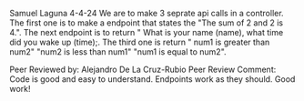 Samuel Laguna
4-4-24
We are to make 3 seprate api calls in a controller. The first one is to make a endpoint that states the "The sum of 2 and 2 is 4.". The next endpoint is to return " What is your name (name), what time did you wake up (time);. The third one is return " num1 is greater than num2" "num2 is less than num1" "num1 is equal to num2".


Peer Reviewed by: Alejandro De La Cruz-Rubio
Peer Review Comment: Code is good and easy to understand. Endpoints work as they should. Good work!
